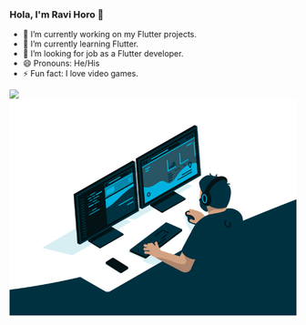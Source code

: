 ### Hola, I'm Ravi Horo 👋

- 🔭 I’m currently working on my Flutter projects.
- 🌱 I’m currently learning Flutter.
- 🤔 I’m looking for job as a Flutter developer.
- 😄 Pronouns: He/His
- ⚡ Fun fact: I love video games.

<img src = "https://github-readme-stats.vercel.app/api?username=ravihoro&&show_icons=true&title_color=ffffff&icon_color=bb2acf&text_color=daf7dc&bg_color=151515"> <br>
<img src = "./code.gif">
